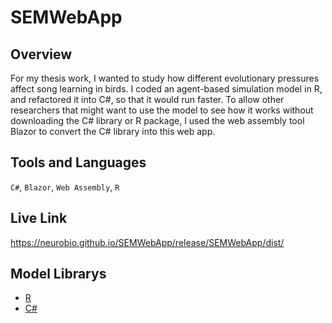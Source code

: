 # SEMWebApp

## Overview
For my thesis work, I wanted to study how different evolutionary pressures affect song learning in birds. I coded an agent-based simulation model in R, and refactored it into C#, so that it would run faster. To allow other researchers that might want to use the model to see how it works without downloading the C# library or R package, I used the web assembly tool Blazor to convert the C# library into this web app.

## Tools and Languages
`C#`, `Blazor`, `Web Assembly`, `R`

## Live Link
https://neurobio.github.io/SEMWebApp/release/SEMWebApp/dist/

## Model Librarys
- [R](https://github.com/NeuroBio/SEM_R_Package)
- [C#](https://github.com/NeuroBio/SongEvolutionModelLibrary)
